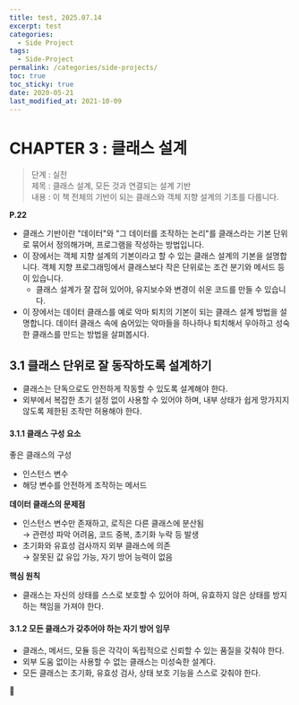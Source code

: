```yaml
---
title: test, 2025.07.14
excerpt: test
categories:
  - Side Project
tags:
  - Side-Project
permalink: /categories/side-projects/
toc: true
toc_sticky: true
date: 2020-05-21
last_modified_at: 2021-10-09
---
```



# CHAPTER 3 :  클래스 설계  

> 단계 : 실전  
> 제목 : 클래스 설계, 모든 것과 연결되는 설계 기반  
> 내용 : 이 책 전체의 기반이 되는 클래스와 객체 지향 설계의 기초를 다룹니다.  

**P.22**
- 클래스 기반이란 "데이터"와 "그 데이터를 조작하는 논리"를 클래스라는 기본 단위로 묶어서 정의해가며, 프로그램을 작성하는 방법입니다. 
- 이 장에서는 객체 지향 설계의 기본이라고 할 수 있는 클래스 설계의 기본을 설명합니다. 객체 지향 프로그래밍에서 클래스보다 작은 단위로는 조건 분기와 메서드 등이 있습니다.
	- 클래스 설계가 잘 잡혀 있어야, 유지보수와 변경이 쉬운 코드를 만들 수 있습니다.
- 이 장에서는 데이터 클래스를 예로 악마 퇴치의 기본이 되는 클래스 설계 방법을 설명합니다. 데이터 클래스 속에 숨어있는 악마들을 하나하나 퇴치해서 우아하고 성숙한 클래스를 만드는 방법을 살펴봅시다.

## 3.1 클래스 단위로 잘 동작하도록 설계하기  
- 클래스는 단독으로도 안전하게 작동할 수 있도록 설계해야 한다.
- 외부에서 복잡한 초기 설정 없이 사용할 수 있어야 하며, 내부 상태가 쉽게 망가지지 않도록 제한된 조작만 허용해야 한다.
#### 3.1.1 클래스 구성 요소  
좋은 클래스의 구성
- 인스턴스 변수
- 해당 변수를 안전하게 조작하는 메서드    

**데이터 클래스의 문제점**
- 인스턴스 변수만 존재하고, 로직은 다른 클래스에 분산됨  
    → 관련성 파악 어려움, 코드 중복, 초기화 누락 등 발생
- 초기화와 유효성 검사까지 외부 클래스에 의존  
    → 잘못된 값 유입 가능, 자기 방어 능력이 없음
    
**핵심 원칙**
- 클래스는 자신의 상태를 스스로 보호할 수 있어야 하며, 유효하지 않은 상태를 방지하는 책임을 가져야 한다.
#### 3.1.2 모든 클래스가 갖추어야 하는 자기 방어 임무  
- 클래스, 메서드, 모듈 등은 각각이 독립적으로 신뢰할 수 있는 품질을 갖춰야 한다.
- 외부 도움 없이는 사용할 수 없는 클래스는 미성숙한 설계다.
- 모든 클래스는 초기화, 유효성 검사, 상태 보호 기능을 스스로 갖춰야 한다.

